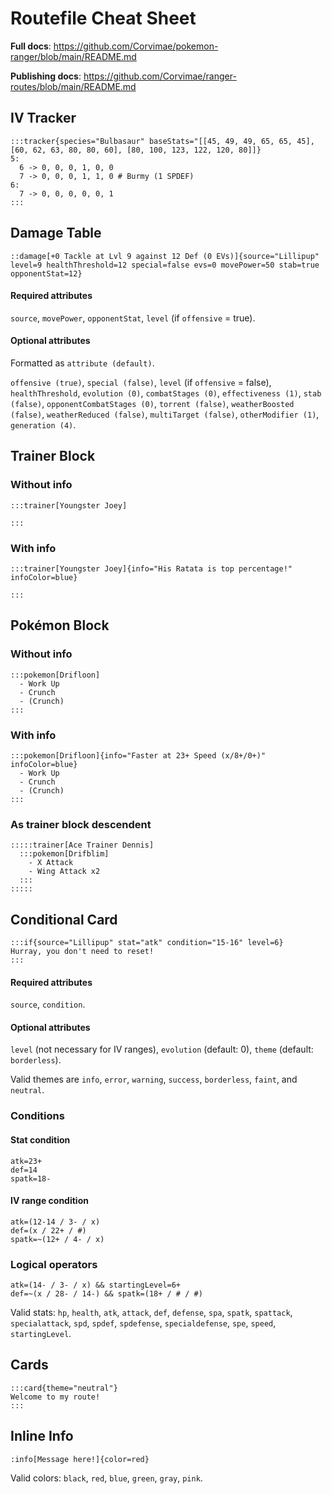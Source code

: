 # Routefile Cheat Sheet

**Full docs**: https://github.com/Corvimae/pokemon-ranger/blob/main/README.md

**Publishing docs**: https://github.com/Corvimae/ranger-routes/blob/main/README.md

## IV Tracker

```
:::tracker{species="Bulbasaur" baseStats="[[45, 49, 49, 65, 65, 45], [60, 62, 63, 80, 80, 60], [80, 100, 123, 122, 120, 80]]}
5: 
  6 -> 0, 0, 0, 1, 0, 0
  7 -> 0, 0, 0, 1, 1, 0 # Burmy (1 SPDEF)
6:
  7 -> 0, 0, 0, 0, 0, 1
:::
```

## Damage Table

```
::damage[+0 Tackle at Lvl 9 against 12 Def (0 EVs)]{source="Lillipup" level=9 healthThreshold=12 special=false evs=0 movePower=50 stab=true opponentStat=12}
```

#### Required attributes

`source`, `movePower`, `opponentStat`, `level` (if `offensive` = true).

#### Optional attributes

Formatted as `attribute (default)`.

`offensive (true)`, `special (false)`, `level` (if `offensive` = false), `healthThreshold`, `evolution (0)`, `combatStages (0)`, `effectiveness (1)`, `stab (false)`, `opponentCombatStages (0)`, `torrent (false)`, `weatherBoosted (false)`, `weatherReduced (false)`, `multiTarget (false)`, `otherModifier (1)`, `generation (4)`.

## Trainer Block

### Without info
```
:::trainer[Youngster Joey]

:::
```

### With info
```
:::trainer[Youngster Joey]{info="His Ratata is top percentage!" infoColor=blue}

:::
```

## Pokémon Block

### Without info
```
:::pokemon[Drifloon]
  - Work Up
  - Crunch
  - (Crunch)
:::
```

### With info
```
:::pokemon[Drifloon]{info="Faster at 23+ Speed (x/8+/0+)" infoColor=blue}
  - Work Up
  - Crunch
  - (Crunch)
:::
```

### As trainer block descendent

```
:::::trainer[Ace Trainer Dennis]
  :::pokemon[Drifblim]
    - X Attack
    - Wing Attack x2
  :::
:::::
```

## Conditional Card

```
:::if{source="Lillipup" stat="atk" condition="15-16" level=6}
Hurray, you don't need to reset!
:::
```

#### Required attributes

`source`, `condition`.

#### Optional attributes

`level` (not necessary for IV ranges), `evolution` (default: 0), `theme` (default: `borderless`).

Valid themes are `info`, `error`, `warning`, `success`, `borderless`, `faint`, and `neutral`.

### Conditions

#### Stat condition
```
atk=23+
def=14
spatk=18-
```

#### IV range condition
```
atk=(12-14 / 3- / x)
def=(x / 22+ / #)
spatk=~(12+ / 4- / x)
```

### Logical operators
```
atk=(14- / 3- / x) && startingLevel=6+
def=~(x / 28- / 14-) && spatk=(18+ / # / #)
```

Valid stats: `hp`, `health`, `atk`, `attack`, `def`, `defense`, `spa`, `spatk`, `spattack`, `specialattack`, `spd`, `spdef`, `spdefense`, `specialdefense`, `spe`, `speed`, `startingLevel`.

## Cards
```
:::card{theme="neutral"}
Welcome to my route!
:::
```

## Inline Info
```
:info[Message here!]{color=red}
```

Valid colors: `black`, `red`, `blue`, `green`, `gray`, `pink`.


